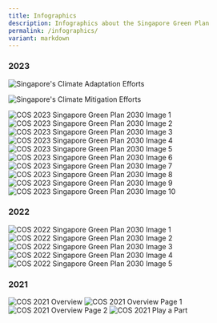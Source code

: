 ```yaml
---
title: Infographics
description: Infographics about the Singapore Green Plan
permalink: /infographics/
variant: markdown
---
```

### 2023

![Singapore's Climate Adaptation Efforts](/images/infographics/COP28_011_Revised_with_MTI_edits_CA_efforts.png)

![Singapore's Climate Mitigation Efforts](/images/infographics/COP28_011_Revised_with_MTI_edits_CM_efforts.png)
																													 
<img src="/images/infographics/cosgp2023-1.png" alt="COS 2023 Singapore Green Plan 2030 Image 1"> 

<img src="/images/infographics/cosgp2023-2.png" alt="COS 2023 Singapore Green Plan 2030 Image 2"> 

<img src="/images/infographics/cosgp2023-3.png" alt="COS 2023 Singapore Green Plan 2030 Image 3"> 

<img src="/images/infographics/cosgp2023-4.png" alt="COS 2023 Singapore Green Plan 2030 Image 4"> 

<img src="/images/infographics/cosgp2023-5.png" alt="COS 2023 Singapore Green Plan 2030 Image 5"> 

<img src="/images/infographics/cosgp2023-6.png" alt="COS 2023 Singapore Green Plan 2030 Image 6"> 

<img src="/images/infographics/cosgp2023-7.png" alt="COS 2023 Singapore Green Plan 2030 Image 7"> 

<img src="/images/infographics/cosgp2023-8.png" alt="COS 2023 Singapore Green Plan 2030 Image 8"> 

<img src="/images/infographics/cosgp2023-9.png" alt="COS 2023 Singapore Green Plan 2030 Image 9"> 

<img src="/images/infographics/cosgp2023-10.png" alt="COS 2023 Singapore Green Plan 2030 Image 10"> 

### 2022 

<img src="/images/infographics/cos2022_1.jpg" alt="COS 2022 Singapore Green Plan 2030 Image 1"> 

<img src="/images/infographics/cos2022_2.jpg" alt="COS 2022 Singapore Green Plan 2030 Image 2"> 

<img src="/images/infographics/cos2022_3.jpg" alt="COS 2022 Singapore Green Plan 2030 Image 3"> 

<img src="/images/infographics/cos2022_4.jpg" alt="COS 2022 Singapore Green Plan 2030 Image 4"> 

<img src="/images/infographics/cos2022_5.jpg" alt="COS 2022 Singapore Green Plan 2030 Image 5"> 


### 2021 

<img src="/images/resources/cos-sgp-infographics.png" alt="COS 2021 Overview"> 

<img src="/images/resources/sgp_overview_p1.png" alt="COS 2021 Overview Page 1"> 

<img src="/images/resources/sgp_overview_p2.png" alt="COS 2021 Overview Page 2"> 

<img src="/images/resources/sgp_actionables.jpg" alt="COS 2021 Play a Part">